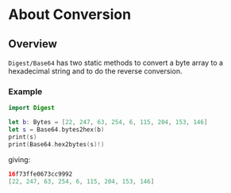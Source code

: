 # About Conversion

## Overview

``Digest/Base64`` has two static methods to convert a byte array to a hexadecimal string and to do the reverse conversion.

### Example

```swift
import Digest

let b: Bytes = [22, 247, 63, 254, 6, 115, 204, 153, 146]
let s = Base64.bytes2hex(b)
print(s)
print(Base64.hex2bytes(s)!)
```

giving:

```swift
16f73ffe0673cc9992
[22, 247, 63, 254, 6, 115, 204, 153, 146]
```

